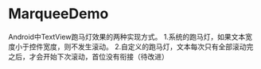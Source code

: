 # MarqueeDemo
Android中TextView跑马灯效果的两种实现方式。
1.系统的跑马灯，如果文本宽度小于控件宽度，则不发生滚动。
2.自定义的跑马灯，文本每次只有全部滚动完之后，才会开始下次滚动，首位没有衔接（待改进）
